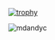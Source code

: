 [![trophy](https://github-profile-trophy.vercel.app/?username=mdandyc&theme=flat)](https://github.com/ryo-ma/github-profile-trophy)

<p><img align="center" src="https://github-readme-streak-stats.herokuapp.com/?user=mdandyc&" alt="mdandyc"></p>
<!--
**mdandyc/mdandyc** is a ✨ _special_ ✨ repository because its `README.md` (this file) appears on your GitHub profile.

Here are some ideas to get you started:

- 🔭 I’m currently working on ...
- 🌱 I’m currently learning ...
- 👯 I’m looking to collaborate on ...
- 🤔 I’m looking for help with ...
- 💬 Ask me about ...
- 📫 How to reach me: ...
- 😄 Pronouns: ...
- ⚡ Fun fact: ...
-->
